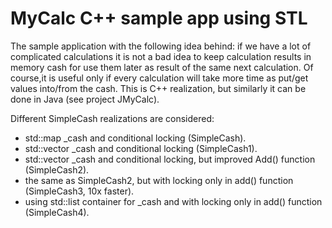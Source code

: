# MyCalc C++ sample app using STL

The sample application with the following idea behind:
if we have a lot of complicated calculations it is not a bad idea to keep 
calculation results in memory cash for use them later as result of the same next calculation.
Of course,it is useful only if every calculation will take more time 
as put/get values into/from the cash. This is C++ realization, but similarly it
can be done in Java (see project JMyCalc).

Different SimpleCash realizations  are considered:

 - std::map _cash and conditional locking (SimpleCash).
 - std::vector<Cell> _cash and conditional locking (SimpleCash1).
 - std::vector<Cell> _cash and conditional locking, but improved Add() function (SimpleCash2).
 - the same as SimpleCash2, but with locking only in add() function (SimpleCash3, 10x faster).
 - using std::list container for _cash and with locking only in add() function (SimpleCash4).
